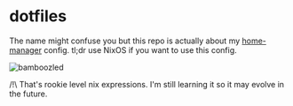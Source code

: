 # dotfiles

The name might confuse you but this repo is actually about my [home-manager](https://github.com/rycee/home-manager)
config. tl;dr use NixOS if you want to use this config.

![bamboozled](https://i.ytimg.com/vi/KlIVMDKIjZ8/maxresdefault.jpg "bamboozled")

/!\ That's rookie level nix expressions. I'm still learning it so it may evolve in the future.
